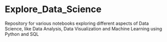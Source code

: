 # Explore_Data_Science
Repository for various notebooks exploring different aspects of Data Science, like Data Analysis, Data Visualization and Machine Learning using Python and SQL
